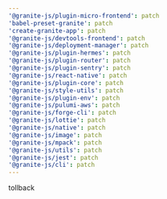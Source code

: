 ```yaml
---
'@granite-js/plugin-micro-frontend': patch
'babel-preset-granite': patch
'create-granite-app': patch
'@granite-js/devtools-frontend': patch
'@granite-js/deployment-manager': patch
'@granite-js/plugin-hermes': patch
'@granite-js/plugin-router': patch
'@granite-js/plugin-sentry': patch
'@granite-js/react-native': patch
'@granite-js/plugin-core': patch
'@granite-js/style-utils': patch
'@granite-js/plugin-env': patch
'@granite-js/pulumi-aws': patch
'@granite-js/forge-cli': patch
'@granite-js/lottie': patch
'@granite-js/native': patch
'@granite-js/image': patch
'@granite-js/mpack': patch
'@granite-js/utils': patch
'@granite-js/jest': patch
'@granite-js/cli': patch
---
```


tollback
